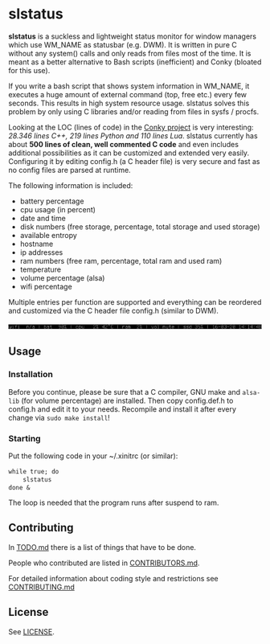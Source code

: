 slstatus
========

**slstatus** is a suckless and lightweight status monitor for window managers which use WM_NAME as statusbar (e.g. DWM). It is written in pure C without any system() calls and only reads from files most of the time. It is meant as a better alternative to Bash scripts (inefficient) and Conky (bloated for this use).

If you write a bash script that shows system information in WM_NAME, it executes a huge amount of external command (top, free etc.) every few seconds. This results in high system resource usage. slstatus solves this problem by only using C libraries and/or reading from files in sysfs / procfs.

Looking at the LOC (lines of code) in the [Conky project](https://github.com/brndnmtthws/conky) is very interesting: *28.346 lines C++, 219 lines Python and 110 lines Lua*. slstatus currently has about **500 lines of clean, well commented C code** and even includes additional possibilities as it can be customized and extended very easily. Configuring it by editing config.h (a C header file) is very secure and fast as no config files are parsed at runtime.

The following information is included:

- battery percentage
- cpu usage (in percent)
- date and time
- disk numbers (free storage, percentage, total storage and used storage)
- available entropy
- hostname
- ip addresses
- ram numbers (free ram, percentage, total ram and used ram)
- temperature
- volume percentage (alsa)
- wifi percentage

Multiple entries per function are supported and everything can be reordered and customized via the C header file config.h (similar to DWM).

![screenshot](screenshot.png)

## Usage

### Installation

Before you continue, please be sure that a C compiler, GNU make and `alsa-lib` (for volume percentage) are installed. Then copy config.def.h to config.h and edit it to your needs. Recompile and install it after every change via `sudo make install`! 

### Starting

Put the following code in your ~/.xinitrc (or similar):

```
while true; do
    slstatus
done &
```

The loop is needed that the program runs after suspend to ram.

## Contributing

In [TODO.md](TODO.md) there is a list of things that have to be done.

People who contributed are listed in [CONTRIBUTORS.md](CONTRIBUTORS.md).

For detailed information about coding style and restrictions see [CONTRIBUTING.md](CONTRIBUTING.md)

## License

See [LICENSE](LICENSE).
